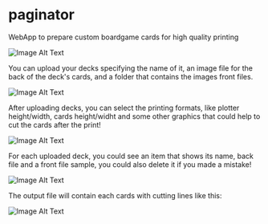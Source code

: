 # paginator
WebApp to prepare custom boardgame cards for high quality printing

![Image Alt Text](https://i.imgur.com/Bk6Xc87.png)


You can upload your decks specifying the name of it, an image file for the back of the deck's cards, and a folder that contains the images front files.

![Image Alt Text](https://i.imgur.com/orIhuJN.png)

After uploading decks, you can select the printing formats, like plotter height/width, cards height/widht and some other graphics that could help to cut the cards after the print!

![Image Alt Text](https://i.imgur.com/2DlvD88.png)

For each uploaded deck, you could see an item that shows its name, back file and a front file sample, you could also delete it if you made a mistake!

![Image Alt Text](https://i.imgur.com/kRSTuuc.png)

The output file will contain each cards with cutting lines like this:

![Image Alt Text](https://i.imgur.com/TNNRipa.png)

